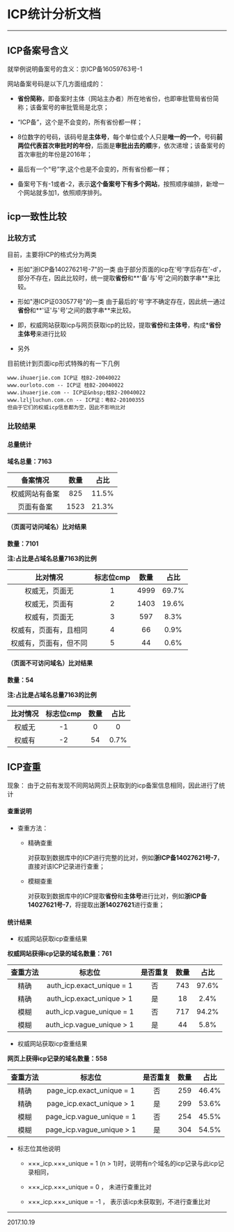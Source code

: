 # ICP统计分析文档

------
## ICP备案号含义

就举例说明备案号的含义：京ICP备16059763号-1

网站备案号码是以下几方面组成的：

* **省份简称**，即备案时主体（网站主办者）所在地省份，也即审批管局省份简称；该备案号的审批管局是北京；

* “ICP备”，这个是不会变的，所有省份都一样；

* 8位数字的号码，该码号是**主体号**，每个单位或个人只是**唯一的一个**，号码**前两位代表首次审批时的年份**，后面是**审批出去的顺**序，依次递增；该备案号的首次审批的年份是2016年；

* 最后有一个“号”字,这个也是不会变的，所有省份都一样；

* 备案号下有-1或者-2，表示**这个备案号下有多个网站**，按照顺序编排，新增一个网站就多加1，依照顺序排列。

## icp一致性比较

### 比较方式

目前，主要将ICP的格式分为两类

* 形如"浙ICP备14027621号-7"的一类
由于部分页面的icp在‘号’字后存在'-d'，部分不存在，因此比较时，统一提取**省份**和**'备'与'号'之间的数字串**来比较。

* 形如"港ICP证030577号"的一类
 由于最后的'号'字不确定存在，因此统一通过**省份**和**'证'与'号'之间的数字串**来比较。

* 即，权威网站获取icp与网页获取icp的比较，提取**省份**和**主体号**，构成***省份主体号**来进行比较

* 另外

目前统计到页面icp形式特殊的有一下几例

```
www.ihuaerjie.com ICP证 桂B2-20040022
www.ourloto.com -- ICP证 桂B2-20040022
www.ihuaerjie.com -- ICP证&nbsp;桂B2-20040022
www.lzljluchun.com.cn -- ICP证：粤B2-20100355
但由于它们的权威icp信息都为空，因此不影响比对
```

### 比较结果

#### 总量统计

**域名总量：7163**

|备案情况|数量|占比|
|:-----------:|:--------:|:--------:|
|权威网站有备案| 825 |11.5%|
|页面有备案|1523|21.3%|


#### （页面可访问域名）比对结果

**数量：7101**

**注:占比是占域名总量7163的比例**

|比对情况|   标志位cmp   |数量|占比|
|:-----------:|:--------:|:-----:|:-----:|
|权威无，页面无|   1     |  4999 | 69.7% |
|权威无，页面有|    2    |  1403 | 19.6% |
|权威有，页面无|     3   |  597|8.3%|
|权威有，页面有，且相同|  4      |  66 | 0.9% |
|权威有，页面有，但不同|    5    | 44  | 0.6%|

#### （页面不可访问域名）比对结果

**数量：54**

**注:占比是占域名总量7163的比例**

|比对情况|   标志位cmp  |数量|占比|
|:-----------:|:--------:|:-----:|:-----:|
|权威无|   -1     |   0  |  0  |
|权威有|   -2    |  54 |  0.7% |

## ICP查重

现象： 由于之前有发现不同网站网页上获取到的icp备案信息相同，因此进行了统计

#### 查重说明

* 查重方法：

    * 精确查重

        对获取到数据库中的ICP进行完整的比对，例如**浙ICP备14027621号-7**，直接对该ICP记录进行查重；

    * 模糊查重

        对获取到数据库中的ICP提取**省份**和**主体号**进行比对，例如**浙ICP备14027621号-7**，将提取出**浙14027621**进行查重；



#### 统计结果
* 权威网站获取icp查重结果

**权威网站获得icp记录的域名数量：761**


|查重方法|   标志位  |是否重复 |数量|占比|
|:-----------:|:--------:|:-----:|:-----:|:-----:|
|精确|    auth_icp.exact_unique = 1  | 否  |  743 |  97.6% |
|精确|    auth_icp.exact_unique > 1 |  是  | 18 |  2.4% |
|模糊|   auth_icp.vague_unique = 1    |  否   | 717  |  94.2%  |
|模糊|   auth_icp.vague_unique > 1|  是   | 44  |  5.8%  |


* 权威网站获取icp查重结果

**网页上获得icp记录的域名数量：558**


|查重方法|   标志位  |是否重复 |数量|占比|
|:-----------:|:--------:|:-----:|:-----:|:-----:|
|精确|    page_icp.exact_unique = 1  | 否  |  259 | 46.4% |
|精确|    page_icp.exact_unique > 1 |  是  | 299 |  53.6% |
|模糊|   page_icp.vague_unique = 1    |  否   | 254  |  45.5%  |
|模糊|   page_icp.vague_unique > 1|  是   | 304 |  54.5%  |


* 标志位其他说明

    * ×××_icp.×××_unique = 1 (n > 1)时，说明有n个域名的icp记录与此icp记录相同，

    * ×××_icp.×××_unique = 0 ， 未进行查重比对

    * ×××_icp.×××_unique = -1 ， 表示该icp未获取到，不进行查重比对


---
2017.10.19
